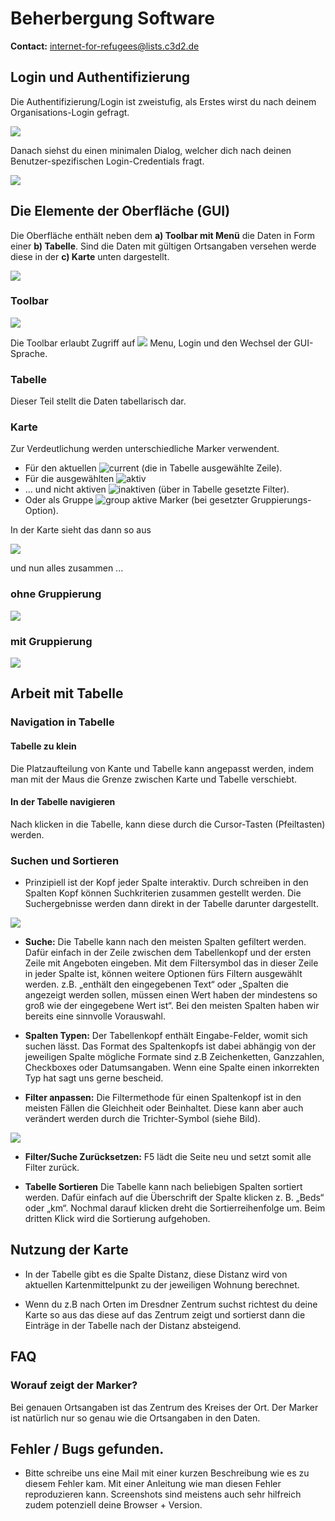 # Beherbergung Software

**Contact:** <internet-for-refugees@lists.c3d2.de>

## Login und Authentifizierung

Die Authentifizierung/Login ist zweistufig, als Erstes wirst du nach deinem Organisations-Login gefragt.

![](./graphics/org_password.png)

Danach siehst du einen minimalen Dialog, welcher dich nach deinen Benutzer-spezifischen Login-Credentials fragt.

![](./graphics/user_password.png)

## Die Elemente der Oberfläche (GUI)

Die Oberfläche enthält neben dem **a) Toolbar mit Menü** die Daten in Form einer **b) Tabelle**. Sind die Daten mit gültigen Ortsangaben versehen werde diese in der **c) Karte** unten dargestellt.

![](./graphics/gui_element.png)

### Toolbar

![](./graphics/toolbar.png)

Die Toolbar erlaubt Zugriff auf ![](./graphics/menu_button.png) Menu, Login und den Wechsel der GUI-Sprache.

### Tabelle

Dieser Teil stellt die Daten tabellarisch dar.

### Karte

Zur Verdeutlichung werden unterschiedliche Marker verwendent.

- Für den aktuellen ![current](./graphics/marker_current.png) (die in Tabelle ausgewählte Zeile).
- Für die ausgewählten ![aktiv](./graphics/marker_in_range.png)
- ... und nicht aktiven ![inaktiven](./graphics/marker_out_of_range.png) (über in Tabelle gesetzte Filter).
- Oder als Gruppe ![group](./graphics/marker_group.png) aktive Marker (bei gesetzter Gruppierungs-Option).

In der Karte sieht das dann so aus

![](./graphics/marker.png)

und nun alles zusammen ...

### ohne Gruppierung

![](./graphics/overview-without-clustering.png)

### mit Gruppierung

![](./graphics/overview-with-clustering.png)

## Arbeit mit Tabelle

### Navigation in Tabelle

#### Tabelle zu klein

Die Platzaufteilung von Kante und Tabelle kann angepasst werden, indem man mit der Maus die Grenze zwischen Karte und Tabelle verschiebt.

#### In der Tabelle navigieren

Nach klicken in die Tabelle, kann diese durch die Cursor-Tasten (Pfeiltasten) werden.

### Suchen und Sortieren

- Prinzipiell ist der Kopf jeder Spalte interaktiv. Durch schreiben in den Spalten Kopf können Suchkriterien zusammen gestellt werden.
  Die Suchergebnisse werden dann direkt in der Tabelle darunter dargestellt.

![](./graphics/table.png)

- **Suche:** Die Tabelle kann nach den meisten Spalten gefiltert werden. Dafür einfach in der Zeile zwischen dem Tabellenkopf und der ersten Zeile mit Angeboten eingeben. Mit dem Filtersymbol das in dieser Zeile in
  jeder Spalte ist, können weitere Optionen fürs Filtern ausgewählt werden. z.B. „enthält den eingegebenen Text“ oder „Spalten die angezeigt werden sollen, müssen einen Wert haben der mindestens so groß wie der eingegebene Wert ist“. Bei den meisten Spalten haben wir bereits eine sinnvolle Vorauswahl.

- **Spalten Typen:** Der Tabellenkopf enthält Eingabe-Felder, womit sich suchen lässt. Das Format des Spaltenkopfs ist dabei abhängig von der jeweiligen Spalte mögliche Formate sind z.B Zeichenketten, Ganzzahlen, Checkboxes oder Datumsangaben. Wenn eine Spalte einen inkorrekten Typ hat sagt uns gerne bescheid.

- **Filter anpassen:** Die Filtermethode für einen Spaltenkopf ist in den meisten Fällen die Gleichheit oder Beinhaltet. Diese kann aber auch verändert werden durch die Trichter-Symbol (siehe Bild).

![](./graphics/city_column.png)

- **Filter/Suche Zurücksetzen:** F5 lädt die Seite neu und setzt somit alle Filter zurück.

- **Tabelle Sortieren** Die Tabelle kann nach beliebigen Spalten sortiert werden. Dafür einfach auf die Überschrift der Spalte klicken z. B. „Beds“ oder „km“. Nochmal darauf klicken dreht die Sortierreihenfolge um. Beim dritten Klick wird die Sortierung aufgehoben.

## Nutzung der Karte

- In der Tabelle gibt es die Spalte Distanz, diese Distanz wird von aktuellen Kartenmittelpunkt zu der jeweiligen Wohnung berechnet.

- Wenn du z.B nach Orten im Dresdner Zentrum suchst richtest du deine Karte so aus das diese auf das Zentrum zeigt und sortierst dann die Einträge in der Tabelle nach der Distanz absteigend.

<!-- Hier könnten/sollten wir noch beschreiben welche Links es zwischen Karte und Tabelle gibt -->

## FAQ

<!--  // Das ist Reduntand zu dem was in „Nutzung der Karte“ steht, sehe da keine Mehraussage
### Wie werden die Entfernungen berechnet?
Alle Entfernungen werden auf den Punkt in Karten bezogen. Somit ändern sich diese mit verschieben der Karte. Dies hat somit direkt Einfluss auf den Entfernungs filter. Wenn also in der Entfernungs-Spalte eine Filter-Kriterium (sprich eine Bedingung) angegeben ist, wechseln sich ggf. die Marker wenn die Karte verschoben wird.
-->

### Worauf zeigt der Marker?

Bei genauen Ortsangaben ist das Zentrum des Kreises der Ort. Der Marker ist natürlich nur so genau wie die Ortsangaben in den Daten.

<!-- Künftig werden Orte zu denen wir genauere Standorte haben (PLZ / Straße) wahrscheinlich genauer angezeigt. Im Moment hängt es noch vom Datensatz ab. -->

## Fehler / Bugs gefunden.

- Bitte schreibe uns eine Mail mit einer kurzen Beschreibung wie es zu diesem Fehler kam. Mit einer Anleitung wie man diesen Fehler reproduzieren kann. Screenshots sind meistens auch sehr hilfreich zudem potenziell deine Browser + Version.

